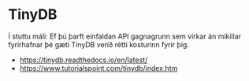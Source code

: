 # TinyDB 

Í stuttu máli: Ef þú þarft einfaldan  API gagnagrunn sem virkar án mikillar fyrirhafnar þé gæti TinyDB verið rétti kosturinn fyrir þig.

* https://tinydb.readthedocs.io/en/latest/
* https://www.tutorialspoint.com/tinydb/index.htm

